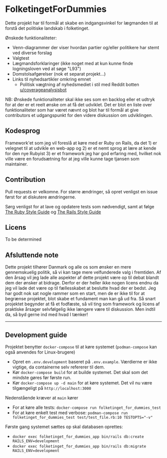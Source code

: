 # FolketingetForDummies

Dette projekt har til formål at skabe en indgangsvinkel for lægmanden til at forstå det politiske landskab i folketinget. 

Ønskede funktionaliteter:
* Venn-diagrammer der viser hvordan partier og/eller politikere har stemt ved diverse forslag
* Valgtest
* Lægmandsforklaringer (ikke noget med at kun kunne finde logningsloven ved at søge "L93")
* Domstolsafgørelser (nok et separat projekt...)
* Links til nyhedsartikler omkring emnet
  * Politisk vægtning af nyhedsmediet i stil med Reddit botten [u/coverageanalysisbot](https://reddit.com/u/coverageanalysisbot)

NB: Ønskede funktionaliteter skal ikke ses som en backlog eller et udtryk for at der er et reelt ønske om at få det 
udviklet. Det er blot en liste over funktionaliteter som har været nævnt og blot har til formål at give contributors 
et udgangspunkt for den videre diskussion om udviklingen.

## Kodesprog
Framework'et som jeg vil foreslå at køre med er Ruby on Rails, da det 1) er velegnet til at udvikle en web-app og 2) 
er et nemt sprog at lære at kende for den nye Rubyist 3) er et framework jeg har god erfaring med, hvilket nok ville 
være en forudsætning for at jeg ville kunne tage tjansen som maintainer. 

## Contribution
Pull requests er velkomne. For større ændringer, så opret venligst en issue først for at diskutere ændringerne. 

Sørg venligst for at lave og opdatere tests som nødvendigt, samt at følge 
[The Ruby Style Guide](https://rubystyle.guide/) og [The Rails Style Guide](https://rails.rubystyle.guide/)


## Licens
To be determined

## Afsluttende note
Dette projekt tilhører Danmark og alle os som ønsker en mere gennemskuelig politik, så vi kan tage mere velfunderede 
valg i fremtiden. Af den årsag vil jeg lade alle aspekter af dette projekt være op til debat blandt dem der ønsker
at bidrage. Derfor er der heller ikke nogen licens endnu da jeg vil lade det være op til fællesskabet at beslutte 
hvad der er bedst. Jeg har godt nok sat nogle rammer som en start, men de er ikke til for at begrænse projektet, 
blot skabe et fundament man kan gå ud fra. Så snart projektet begynder at få et fodfæste, så vil ting som framework 
og licens af praktiske årsager selvfølgelig ikke længere være til diskussion. Men indtil da, så byd gerne ind med 
hvad I tænker!

---

## Development guide
Projektet benytter `docker-compose` til at køre systemet (`podman-compose` kan også anvendes for Linux-brugere)

* Opret en `.env.development` baseret på `.env.example`. Værdierne er ikke vigtige, da containerne selv refererer til dem.
* Kør `docker-compose build` for at builde systemet. Det skal som det mindste gøres før første run.
* Kør `docker-compose up -d main` for at køre systemet. Det vil nu være tilgængeligt på `http://localhost:3000`

Nedenstående kræver at `main` kører
* For at køre alle tests: `docker-compose run folketinget_for_dummies_test`
* For at køre enkelt test med verbose: `podman-compose run folketinget_for_dummies_test test/test_file.rb:10 TESTOPTS="-v"`

Første gang systemet sættes op skal databasen oprettes:
* `docker exec folketinget_for_dummies_app bin/rails db:create RAILS_ENV=development`
* `docker exec folketinget_for_dummies_app bin/rails db:migrate RAILS_ENV=development`
